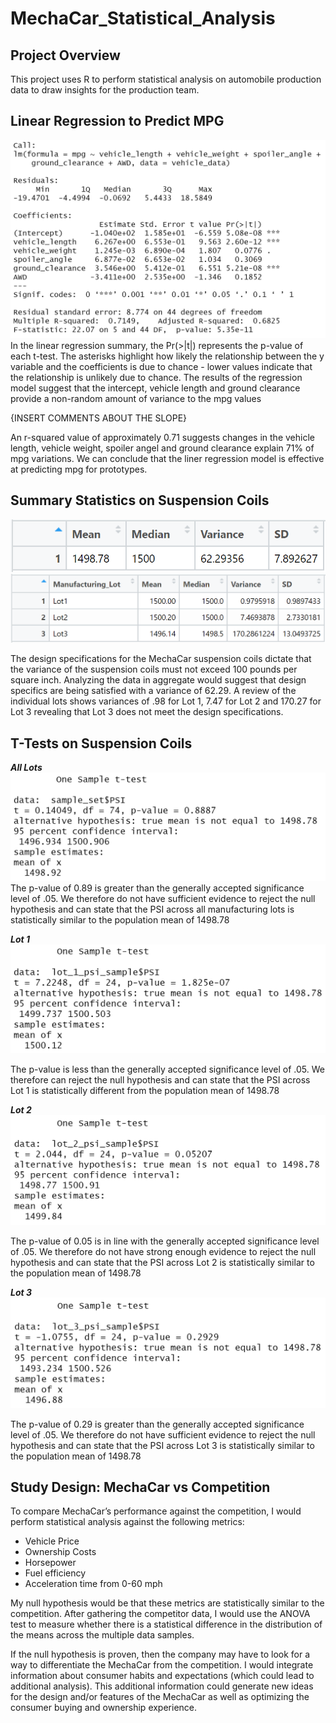 # MechaCar_Statistical_Analysis

## Project Overview
This project uses R to perform statistical analysis on automobile production data to draw insights for the production team.

## Linear Regression to Predict MPG

![Image1_mpg_regression_analysis.PNG]( https://github.com/degitaccount/MechaCar_Statistical_Analysis/blob/main/Images/Image1_mpg_regression_analysis.PNG)
In the linear regression summary, the Pr(>|t|) represents the p-value of each t-test.  The asterisks highlight how likely the relationship between the y variable and the coefficients is due to chance - lower values indicate that the relationship is unlikely due to chance.  The results of the regression model suggest that the intercept, vehicle length and ground clearance provide a non-random amount of variance to the mpg values

{INSERT COMMENTS ABOUT THE SLOPE}

An r-squared value of approximately 0.71 suggests changes in the vehicle length, vehicle weight, spoiler angel and ground clearance explain 71% of mpg variations.  We can conclude that the liner regression model is effective at predicting mpg for prototypes.

## Summary Statistics on Suspension Coils

![Image2_total_coil_summary.PNG]( https://github.com/degitaccount/MechaCar_Statistical_Analysis/blob/main/Images/Image2_total_coil_summary.PNG)
![Image3_lot_summary.PNG]( https://github.com/degitaccount/MechaCar_Statistical_Analysis/blob/main/Images/Image3_lot_summary.PNG)

The design specifications for the MechaCar suspension coils dictate that the variance of the suspension coils must not exceed 100 pounds per square inch.  Analyzing the data in aggregate would suggest that design specifics are being satisfied with a variance of 62.29.  A review of the individual lots shows variances of .98 for Lot 1, 7.47 for Lot 2 and 170.27 for Lot 3 revealing that Lot 3 does not meet the design specifications.

## T-Tests on Suspension Coils 
***All Lots***
![Image4_psi_t-test.PNG]( https://github.com/degitaccount/MechaCar_Statistical_Analysis/blob/main/Images/Image4_psi_t-test.PNG)
The p-value of 0.89 is greater than the generally accepted significance level of .05.  We therefore do not have sufficient evidence to reject the null hypothesis and can state that the PSI across all manufacturing lots is statistically similar to the population mean of 1498.78

***Lot 1***
![Image5_lot1_psi_sample_t-test.PNG]( https://github.com/degitaccount/MechaCar_Statistical_Analysis/blob/main/Images/Image5_lot1_psi_sample_t-test.PNG)

The p-value is less than the generally accepted significance level of .05.  We therefore can reject the null hypothesis and can state that the PSI across Lot 1 is statistically different from the population mean of 1498.78


***Lot 2***
![Image6_lot2_psi_sample_t-test.PNG]( https://github.com/degitaccount/MechaCar_Statistical_Analysis/blob/main/Images/Image6_lot2_psi_sample_t-test.PNG)

The p-value of 0.05 is in line with the generally accepted significance level of .05.  We therefore do not have strong enough evidence to reject the null hypothesis and can state that the PSI across Lot 2 is statistically similar to the population mean of 1498.78

***Lot 3***
![Image7_lot3_psi_sample_t-test.PNG]( https://github.com/degitaccount/MechaCar_Statistical_Analysis/blob/main/Images/Image7_lot3_psi_sample_t-test.PNG)

The p-value of 0.29 is greater than the generally accepted significance level of .05.  We therefore do not have sufficient evidence to reject the null hypothesis and can state that the PSI across Lot 3 is statistically similar to the population mean of 1498.78


## Study Design: MechaCar vs Competition

To compare MechaCar’s performance against the competition, I would perform statistical analysis against the following metrics:
* Vehicle Price
* Ownership Costs
* Horsepower
* Fuel efficiency
* Acceleration time from 0-60 mph

My null hypothesis would be that these metrics are statistically similar to the competition.  After gathering the competitor data, I would use the ANOVA test to measure whether there is a statistical difference in the distribution of the means across the multiple data samples.

If the null hypothesis is proven, then the company may have to look for a way to differentiate the MechaCar from the competition.  I would integrate information about consumer habits and expectations (which could lead to additional analysis).  This additional information could generate new ideas for the design and/or features of the MechaCar as well as optimizing the consumer buying and ownership experience.
